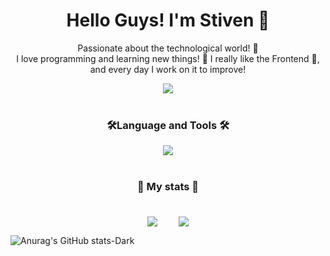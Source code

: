 <div align="center">
  <h1>Hello Guys! I'm Stiven 🦎</h1>
  <p>Passionate about the technological world! 🤖 <br>
  I love programming and learning new things! 🚀 
  I really like the Frontend 🎨, and every day I work on it to improve!</p>
  <a href="https://www.linkedin.com/in/airtor-stiven-vusanovich-2a6358261/" target="_blank">
    <img src="https://img.shields.io/badge/LinkedIn-0077B5?style=for-the-badge&logo=linkedin&logoColor=white" />
  </a>
</div>
<div align="center">
  <br>
  <h3> 🛠️Language and Tools 🛠️</h2>
  <img src="https://skillicons.dev/icons?i=js,html,css,git,bootstrap,py,react,vite" />
</div>
<div align="center">
  <br>
  <h3> 🚀 My stats 🚀</h2>
  <br>
  <img align="center" src="https://github-readme-stats.vercel.app/api?username=StivenCodess&show_icons=true&theme=dracula&hide_border=true&border_radius=20"/>
  <span>ㅤㅤ</span>
  <img align="center" src="https://github-readme-stats.vercel.app/api/top-langs/?username=StivenCodess&theme=dracula&hide_border=true&border_radius=20"/>
</div>

![Anurag's GitHub stats-Dark](https://github-readme-stats.vercel.app/api?username=StivenCodess&show_icons=true&theme=dark#gh-dark-mode-only)



